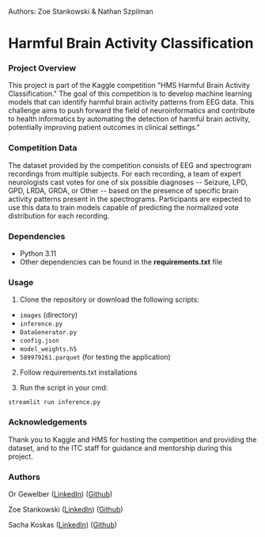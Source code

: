 Authors: Zoe Stankowski & Nathan Szpilman

# Harmful Brain Activity Classification
### Project Overview
This project is part of the Kaggle competition "HMS Harmful Brain Activity Classification." The goal of this competition
is to develop machine learning models that can identify harmful brain activity patterns from EEG data.
This challenge aims to push forward the field of neuroinformatics and contribute to health informatics by automating the
detection of harmful brain activity, potentially improving patient outcomes in clinical settings."

### Competition Data
The dataset provided by the competition consists of EEG and spectrogram recordings from multiple subjects. 
For each recording, a team of expert neurologists cast votes for one of six possible diagnoses -- Seizure, LPD, GPD, 
LRDA, GRDA, or Other -- based on the presence of specific brain activity patterns present in the spectrograms.
Participants are expected to use this data to train models capable of predicting the normalized vote distribution
for each recording.

### Dependencies

- Python 3.11
- Other dependencies can be found in the __requirements.txt__ file

### Usage

1. Clone the repository or download the following scripts:

- `images` (directory)
- `inference.py`
- `DataGenerator.py`
- `config.json`
- `model_weights.h5`
- `589979261.parquet` (for testing the application)

2. Follow requirements.txt installations

3. Run the script in your cmd:

`streamlit run inference.py`

### Acknowledgements
Thank you to Kaggle and HMS for hosting the competition and providing the dataset, and to the ITC staff for guidance and mentorship during this project.

### Authors
Or Gewelber ([LinkedIn](https://www.linkedin.com/in/or-gewelber/)) ([Github](https://github.com/LightAcronym))

Zoe Stankowski ([LinkedIn](https://www.linkedin.com/in/zoe-stankowska/)) ([Github](https://github.com/zstankow))

Sacha Koskas ([LinkedIn](https://www.linkedin.com/in/sacha-koskas-a3a46b1b5/)) ([Github](https://github.com/SachaKsk))
